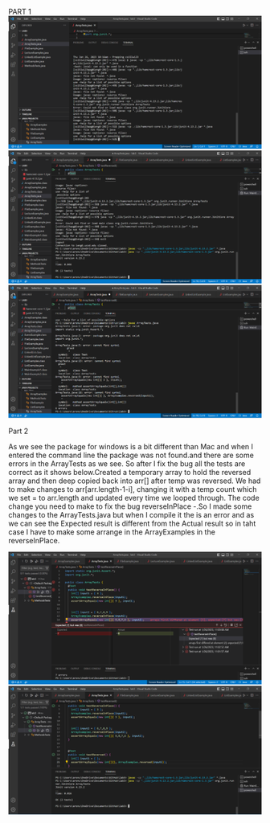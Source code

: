 PART 1
![Image](1.png)
![Image](2.png)
![Image](3.png)

Part 2

As we see the package for windows is a bit different than Mac and when I entered the command line the package was not found.and there are some errors in the ArrayTests as we see.
So after I fix the bug all the tests are correct as it shows below.Created a temporary array to hold the reversed array and then deep copied back into arr[] after temp was reversed. We had to make changes to arr[arr.length-1-i], changing it with a temp count which we set = to arr.length and updated every time we looped through. The code change you need to make to fix the bug
reverseInPlace -.So I made some changes to the ArrayTests.java but when I compile it the is an error and as we can see the Expected result is different from the Actual result so in taht case I have to make some arrange in the ArrayExamples in the reverseInPlace.


![Image](4.png)
![Image](5.png)
